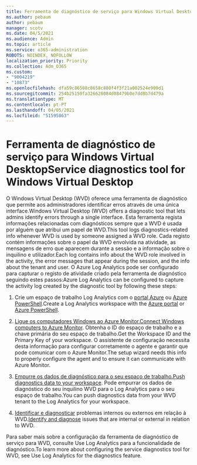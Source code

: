 ```yaml
---
title: Ferramenta de diagnóstico de serviço para Windows Virtual Desktop
ms.author: pebaum
author: pebaum
manager: scotv
ms.date: 04/5/2021
ms.audience: Admin
ms.topic: article
ms.service: o365-administration
ROBOTS: NOINDEX, NOFOLLOW
localization_priority: Priority
ms.collection: Adm_O365
ms.custom:
- "9004219"
- "10873"
ms.openlocfilehash: dfa59c86508c8658c880f4f3f21a002524e909d1
ms.sourcegitcommit: 254b25150fa326628084d08479b0e7dd8b7d479a
ms.translationtype: MT
ms.contentlocale: pt-PT
ms.lasthandoff: 04/05/2021
ms.locfileid: "51595863"
---
```

# <a name="service-diagnostics-tool-for-windows-virtual-desktop"></a><span data-ttu-id="88de5-102">Ferramenta de diagnóstico de serviço para Windows Virtual Desktop</span><span class="sxs-lookup"><span data-stu-id="88de5-102">Service diagnostics tool for Windows Virtual Desktop</span></span>

<span data-ttu-id="88de5-103">O Windows Virtual Desktop (WVD) oferece uma ferramenta de diagnóstico que permite aos administradores identificar erros através de uma única interface.</span><span class="sxs-lookup"><span data-stu-id="88de5-103">Windows Virtual Desktop (WVD) offers a diagnostic tool that lets admins identify errors through a single interface.</span></span> <span data-ttu-id="88de5-104">Esta ferramenta regista informações relacionadas com diagnósticos sempre que a WVD é usada por alguém que atribui um papel de WVD.</span><span class="sxs-lookup"><span data-stu-id="88de5-104">This tool logs diagnostics-related info whenever WVD is used by someone assigned a WVD role.</span></span> <span data-ttu-id="88de5-105">Cada registo contém informações sobre o papel da WVD envolvida na atividade, as mensagens de erro que aparecem durante a sessão e a informação sobre o inquilino e utilizador.</span><span class="sxs-lookup"><span data-stu-id="88de5-105">Each log contains info about the WVD role involved in the activity, the error messages that appear during the session, and the info about the tenant and user.</span></span> <span data-ttu-id="88de5-106">O Azure Log Analytics pode ser configurado para capturar o registo de atividade criado pela ferramenta de diagnóstico seguindo estes passos:</span><span class="sxs-lookup"><span data-stu-id="88de5-106">Azure Log Analytics can be configured to capture the activity log created by the diagnostic tool by following these steps:</span></span>

1. <span data-ttu-id="88de5-107">Crie um espaço de trabalho Log Analytics com o [portal Azure](https://go.microsoft.com/fwlink/?linkid=2129500) ou [Azure PowerShell](https://go.microsoft.com/fwlink/?linkid=2129501).</span><span class="sxs-lookup"><span data-stu-id="88de5-107">Create a Log Analytics workspace with the [Azure portal](https://go.microsoft.com/fwlink/?linkid=2129500) or [Azure PowerShell](https://go.microsoft.com/fwlink/?linkid=2129501).</span></span>

1. <span data-ttu-id="88de5-108">[Ligue os computadores Windows ao Azure Monitor.](https://go.microsoft.com/fwlink/?linkid=2129913)</span><span class="sxs-lookup"><span data-stu-id="88de5-108">[Connect Windows computers to Azure Monitor](https://go.microsoft.com/fwlink/?linkid=2129913).</span></span> <span data-ttu-id="88de5-109">Obtenha o ID do espaço de trabalho e a chave primária do seu espaço de trabalho.</span><span class="sxs-lookup"><span data-stu-id="88de5-109">Get the Workspace ID and the Primary Key of your workspace.</span></span> <span data-ttu-id="88de5-110">O assistente de configuração necessita desta informação para configurar corretamente o agente e garantir que pode comunicar com o Azure Monitor.</span><span class="sxs-lookup"><span data-stu-id="88de5-110">The setup wizard needs this info to properly configure the agent and to ensure it can communicate with Azure Monitor.</span></span>

1. <span data-ttu-id="88de5-111">[Empurre os dados de diagnóstico para o seu espaço de trabalho.](https://go.microsoft.com/fwlink/?linkid=2128284)</span><span class="sxs-lookup"><span data-stu-id="88de5-111">[Push diagnostics data to your workspace](https://go.microsoft.com/fwlink/?linkid=2128284).</span></span> <span data-ttu-id="88de5-112">Pode empurrar os dados de diagnóstico do seu inquilino WVD para o Log Analytics para o seu espaço de trabalho.</span><span class="sxs-lookup"><span data-stu-id="88de5-112">You can push diagnostics data from your WVD tenant to the Log Analytics for your workspace.</span></span>

1. <span data-ttu-id="88de5-113">[Identificar e diagnosticar](https://docs.microsoft.com/azure/virtual-desktop/diagnostics-role-service#diagnose-issues-with-powershell) problemas internos ou externos em relação à WVD.</span><span class="sxs-lookup"><span data-stu-id="88de5-113">[Identify and diagnose](https://docs.microsoft.com/azure/virtual-desktop/diagnostics-role-service#diagnose-issues-with-powershell) issues that are internal or external in relation to WVD.</span></span>

<span data-ttu-id="88de5-114">Para saber mais sobre a configuração da ferramenta de diagnóstico de serviço para WVD, consulte Use Log Analytics para a funcionalidade de diagnóstico.</span><span class="sxs-lookup"><span data-stu-id="88de5-114">To learn more about configuring the service diagnostics tool for WVD, see Use Log Analytics for the diagnostics feature.</span></span>